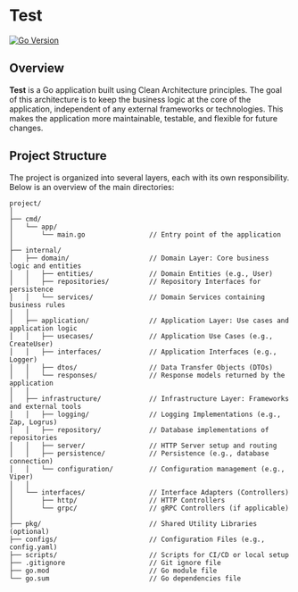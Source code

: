 # Test

[![Go Version](https://img.shields.io/badge/go-1.22-blue.svg)](https://golang.org/dl/)

## Overview

**Test** is a Go application built using Clean Architecture principles. The goal of this architecture is to keep the business logic at the core of the application, independent of any external frameworks or technologies. This makes the application more maintainable, testable, and flexible for future changes.

## Project Structure

The project is organized into several layers, each with its own responsibility. Below is an overview of the main directories:

```plaintext
project/
│
├── cmd/
│   └── app/
│       └── main.go                // Entry point of the application
│
├── internal/
│   ├── domain/                    // Domain Layer: Core business logic and entities
│   │   ├── entities/              // Domain Entities (e.g., User)
│   │   ├── repositories/          // Repository Interfaces for persistence
│   │   └── services/              // Domain Services containing business rules
│   │
│   ├── application/               // Application Layer: Use cases and application logic
│   │   ├── usecases/              // Application Use Cases (e.g., CreateUser)
│   │   ├── interfaces/            // Application Interfaces (e.g., Logger)
│   │   ├── dtos/                  // Data Transfer Objects (DTOs)
│   │   └── responses/             // Response models returned by the application
│   │
│   ├── infrastructure/            // Infrastructure Layer: Frameworks and external tools
│   │   ├── logging/               // Logging Implementations (e.g., Zap, Logrus)
│   │   ├── repository/            // Database implementations of repositories
│   │   ├── server/                // HTTP Server setup and routing
│   │   ├── persistence/           // Persistence (e.g., database connection)
│   │   └── configuration/         // Configuration management (e.g., Viper)
│   │
│   └── interfaces/                // Interface Adapters (Controllers)
│       ├── http/                  // HTTP Controllers
│       └── grpc/                  // gRPC Controllers (if applicable)
│
├── pkg/                           // Shared Utility Libraries (optional)
├── configs/                       // Configuration Files (e.g., config.yaml)
├── scripts/                       // Scripts for CI/CD or local setup
├── .gitignore                     // Git ignore file
├── go.mod                         // Go module file
└── go.sum                         // Go dependencies file
```